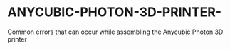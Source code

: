 # ANYCUBIC-PHOTON-3D-PRINTER-
Common errors that can occur while assembling the Anycubic Photon 3D printer

